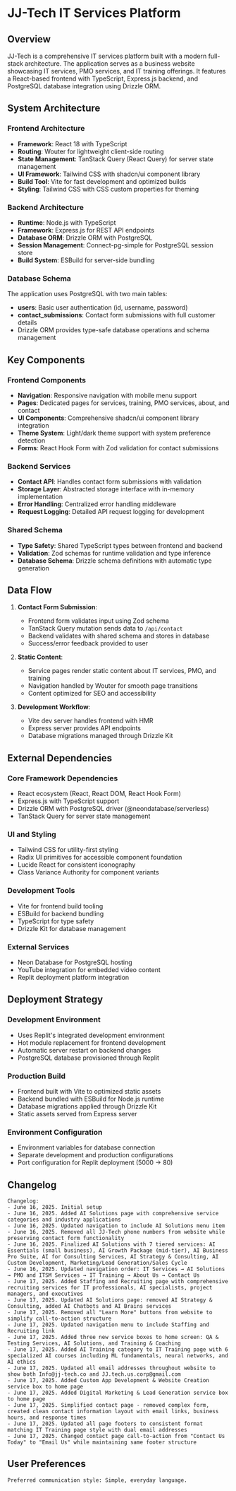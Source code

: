 # JJ-Tech IT Services Platform

## Overview

JJ-Tech is a comprehensive IT services platform built with a modern full-stack architecture. The application serves as a business website showcasing IT services, PMO services, and IT training offerings. It features a React-based frontend with TypeScript, Express.js backend, and PostgreSQL database integration using Drizzle ORM.

## System Architecture

### Frontend Architecture
- **Framework**: React 18 with TypeScript
- **Routing**: Wouter for lightweight client-side routing
- **State Management**: TanStack Query (React Query) for server state management
- **UI Framework**: Tailwind CSS with shadcn/ui component library
- **Build Tool**: Vite for fast development and optimized builds
- **Styling**: Tailwind CSS with CSS custom properties for theming

### Backend Architecture
- **Runtime**: Node.js with TypeScript
- **Framework**: Express.js for REST API endpoints
- **Database ORM**: Drizzle ORM with PostgreSQL
- **Session Management**: Connect-pg-simple for PostgreSQL session store
- **Build System**: ESBuild for server-side bundling

### Database Schema
The application uses PostgreSQL with two main tables:
- **users**: Basic user authentication (id, username, password)
- **contact_submissions**: Contact form submissions with full customer details
- Drizzle ORM provides type-safe database operations and schema management

## Key Components

### Frontend Components
- **Navigation**: Responsive navigation with mobile menu support
- **Pages**: Dedicated pages for services, training, PMO services, about, and contact
- **UI Components**: Comprehensive shadcn/ui component library integration
- **Theme System**: Light/dark theme support with system preference detection
- **Forms**: React Hook Form with Zod validation for contact submissions

### Backend Services
- **Contact API**: Handles contact form submissions with validation
- **Storage Layer**: Abstracted storage interface with in-memory implementation
- **Error Handling**: Centralized error handling middleware
- **Request Logging**: Detailed API request logging for development

### Shared Schema
- **Type Safety**: Shared TypeScript types between frontend and backend
- **Validation**: Zod schemas for runtime validation and type inference
- **Database Schema**: Drizzle schema definitions with automatic type generation

## Data Flow

1. **Contact Form Submission**:
   - Frontend form validates input using Zod schema
   - TanStack Query mutation sends data to `/api/contact`
   - Backend validates with shared schema and stores in database
   - Success/error feedback provided to user

2. **Static Content**:
   - Service pages render static content about IT services, PMO, and training
   - Navigation handled by Wouter for smooth page transitions
   - Content optimized for SEO and accessibility

3. **Development Workflow**:
   - Vite dev server handles frontend with HMR
   - Express server provides API endpoints
   - Database migrations managed through Drizzle Kit

## External Dependencies

### Core Framework Dependencies
- React ecosystem (React, React DOM, React Hook Form)
- Express.js with TypeScript support
- Drizzle ORM with PostgreSQL driver (@neondatabase/serverless)
- TanStack Query for server state management

### UI and Styling
- Tailwind CSS for utility-first styling
- Radix UI primitives for accessible component foundation
- Lucide React for consistent iconography
- Class Variance Authority for component variants

### Development Tools
- Vite for frontend build tooling
- ESBuild for backend bundling
- TypeScript for type safety
- Drizzle Kit for database management

### External Services
- Neon Database for PostgreSQL hosting
- YouTube integration for embedded video content
- Replit deployment platform integration

## Deployment Strategy

### Development Environment
- Uses Replit's integrated development environment
- Hot module replacement for frontend development
- Automatic server restart on backend changes
- PostgreSQL database provisioned through Replit

### Production Build
- Frontend built with Vite to optimized static assets
- Backend bundled with ESBuild for Node.js runtime
- Database migrations applied through Drizzle Kit
- Static assets served from Express server

### Environment Configuration
- Environment variables for database connection
- Separate development and production configurations
- Port configuration for Replit deployment (5000 → 80)

## Changelog

```
Changelog:
- June 16, 2025. Initial setup
- June 16, 2025. Added AI Solutions page with comprehensive service categories and industry applications
- June 16, 2025. Updated navigation to include AI Solutions menu item
- June 16, 2025. Removed all JJ-Tech phone numbers from website while preserving contact form functionality
- June 16, 2025. Finalized AI Solutions with 7 tiered services: AI Essentials (small business), AI Growth Package (mid-tier), AI Business Pro Suite, AI for Consulting Services, AI Strategy & Consulting, AI Custom Development, Marketing/Lead Generation/Sales Cycle
- June 16, 2025. Updated navigation order: IT Services → AI Solutions → PMO and ITSM Services → IT Training → About Us → Contact Us
- June 17, 2025. Added Staffing and Recruiting page with comprehensive recruiting services for IT professionals, AI specialists, project managers, and executives
- June 17, 2025. Updated AI Solutions page: removed AI Strategy & Consulting, added AI Chatbots and AI Brains services
- June 17, 2025. Removed all "Learn More" buttons from website to simplify call-to-action structure
- June 17, 2025. Updated navigation menu to include Staffing and Recruiting link
- June 17, 2025. Added three new service boxes to home screen: QA & Testing Services, AI Solutions, and Training & Coaching
- June 17, 2025. Added AI Training category to IT Training page with 6 specialized AI courses including ML fundamentals, neural networks, and AI ethics
- June 17, 2025. Updated all email addresses throughout website to show both Info@jj-tech.co and JJ.tech.us.corp@gmail.com
- June 17, 2025. Added Custom App Development & Website Creation service box to home page
- June 17, 2025. Added Digital Marketing & Lead Generation service box to home page
- June 17, 2025. Simplified contact page - removed complex form, created clean contact information layout with email links, business hours, and response times
- June 17, 2025. Updated all page footers to consistent format matching IT Training page style with dual email addresses
- June 17, 2025. Changed contact page call-to-action from "Contact Us Today" to "Email Us" while maintaining same footer structure
```

## User Preferences

```
Preferred communication style: Simple, everyday language.
```